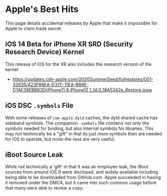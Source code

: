 # Apple's Best Hits

This page details accidental releases by Apple that make it impossible for Apple to claim trade secret.

## iOS 14 Beta for iPhone XR SRD (Security Research Device) Kernel

This release of iOS for the XR also includes the research version of the kernel

* <https://updates.cdn-apple.com/2020SummerSeed/fullrestores/001-32635/423F68EA-D37F-11EA-BB8E-D1AE39EBB63D/iPhone11,8,iPhone12,1_14.0_18A5342e_Restore.ipsw>

## iOS DSC `.symbols` File

With some releases of `com.apple.dyld` caches, the dyld shared cache has sideband symbols.  The companion
`.symbols` file contains not only the symbols needed for binding, but also internal symbols for libraries.  This may
not technically be a "gift" in that its just more symbols then are needed for iOS to operate, but none-the-less are
very useful.

## iBoot Source Leak

While not technically a 'gift' in that it was an employee leak, the iBoot sources from around iOS 9 were disclosed,
and widely available including being able to be downloaded from GitHub.com.  Apple succeeded in having it removed
under the DMCA, but it came into such common usage before that many were able to review a copy.
